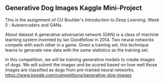 ## Generative Dog Images Kaggle Mini-Project
This is the assignment of CU Boulder's *Introduction to Deep Learning*, Week 5 : Autoencoders and GANs.

About dataset
A generative adversarial network (GAN) is a class of machine learning system invented by Ian Goodfellow in 2014. Two neural networks compete with each other in a game. Given a training set, this technique learns to generate new data with the same statistics as the training set.

In this competition, we will be training generative models to create images of dogs. We will submit the images and be scored based on how well those images are classified as dogs from pre-trained neural networks.
https://www.kaggle.com/competitions/generative-dog-images
